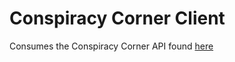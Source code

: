 # Conspiracy Corner Client
Consumes the Conspiracy Corner API found [here](https://github.com/ariellepollock/conspiracyCornerAPI/tree/main)